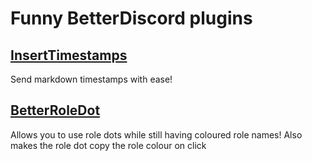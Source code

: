 # Funny BetterDiscord plugins

## [InsertTimestamps](/Plugins/InsertTimestamps)

Send markdown timestamps with ease!
    
## [BetterRoleDot](/Plugins/BetterRoleDot/)

Allows you to use role dots while still having coloured role names! Also makes the role dot copy the role colour on click
